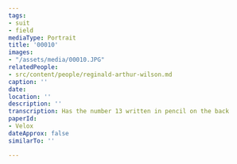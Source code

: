 ```yaml
---
tags:
- suit
- field
mediaType: Portrait
title: '00010'
images:
- "/assets/media/00010.JPG"
relatedPeople:
- src/content/people/reginald-arthur-wilson.md
caption: ''
date: 
location: ''
description: ''
transcription: Has the number 13 written in pencil on the back
paperId:
- Velox
dateApprox: false
similarTo: ''

---
```

